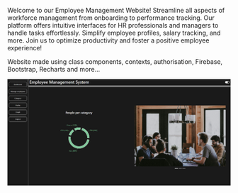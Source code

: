 Welcome to our Employee Management Website! Streamline all aspects of workforce management from onboarding to performance tracking. Our platform offers intuitive interfaces for HR professionals and managers to handle tasks effortlessly. Simplify employee profiles, salary tracking, and more. Join us to optimize productivity and foster a positive employee experience!

Website made using class components, contexts, authorisation, Firebase, Bootstrap, Recharts and more...

![presentation-img](https://github.com/yoyocortex/employee-management/blob/master/screenshots/image.png?raw=true)